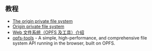 ## 教程

- [The origin private file system](https://web.dev/articles/origin-private-file-system)
- [Origin private file system](https://developer.mozilla.org/en-US/docs/Web/API/File_System_API/Origin_private_file_system)
- [Web 文件系统（OPFS 及工具）介绍](https://hughfenghen.github.io/posts/2024/03/14/web-storage-and-opfs/)
- [opfs-tools](https://github.com/hughfenghen/opfs-tools) - A simple, high-performance, and comprehensive file system API running in the browser, built on OPFS. 
